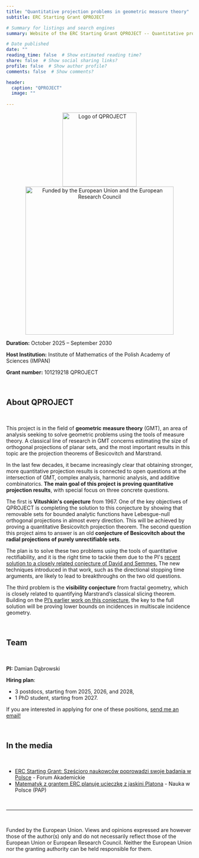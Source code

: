```yaml
---
title: "Quantitative projection problems in geometric measure theory"
subtitle: ERC Starting Grant QPROJECT

# Summary for listings and search engines
summary: Website of the ERC Starting Grant QPROJECT -- Quantitative projection problems in geometric measure theory.

# Date published
date: ""
reading_time: false  # Show estimated reading time?
share: false  # Show social sharing links?
profile: false  # Show author profile?
comments: false  # Show comments?

header:
  caption: "QPROJECT"
  image: ""
  
---
```


<center><img title="QPROJECT logo" alt="Logo of QPROJECT" src="/images/logo-qproject-background.png" width="200"><img title="EU and ERC logos" alt="Funded by the European Union and the European Research Council" src="/images/logo-erc.png" width="400"></center>

**Duration:** October 2025 – September 2030

**Host Institution:** Institute of Mathematics of the Polish Academy of Sciences (IMPAN)

**Grant number:** 101219218 QPROJECT

<br>

## About QPROJECT

<br>

This project is in the field of **geometric measure theory** (GMT), an area of analysis seeking to solve geometric problems using the tools of measure theory. A classical line of research in GMT concerns estimating the size of orthogonal projections of planar sets, and the most important results in this topic are the projection theorems of Besicovitch and Marstrand. 

In the last few decades, it became increasingly clear that obtaining stronger, more quantitative projection results is connected to open questions at the intersection of GMT, complex analysis, harmonic analysis, and additive combinatorics. **The main goal of this project is proving quantitative projection results**, with special focus on three concrete questions. 

The first is **Vitushkin's conjecture** from 1967. One of the key objectives of QPROJECT is completing the solution to this conjecture by showing that removable sets for bounded analytic functions have Lebesgue-null orthogonal projections in almost every direction. This will be achieved by proving a quantitative Besicovitch projection theorem. The second question this project aims to answer is an old **conjecture of Besicovitch about the radial projections of purely unrectifiable sets**.

The plan is to solve these two problems using the tools of quantitative rectifiability, and it is the right time to tackle them due to the PI's [recent solution to a closely related conjecture of David and Semmes.](/publication/2024-favard-length/) The new techniques introduced in that work, such as the directional stopping time arguments, are likely to lead to breakthroughs on the two old questions.

The third problem is the **visibility conjecture** from fractal geometry, which is closely related to quantifying Marstrand’s classical slicing theorem. Building on the [PI’s earlier work on this conjecture](/publication/2023-visible-parts/), the key to the full solution will be proving lower bounds on incidences in multiscale incidence geometry.

<br>

## Team

<br>

**PI:** Damian Dąbrowski

**Hiring plan**: 
- 3 postdocs, starting from 2025, 2026, and 2028,
- 1 PhD student, starting from 2027.

If you are interested in applying for one of these positions, [send me an email!](mailto:ddabrowski@impan.pl)

<br>

## In the media

<br>

- [ERC Starting Grant: Sześcioro naukowców poprowadzi swoje badania w Polsce](https://forumakademickie.pl/erc-starting-grant-szescioro-badaczy-poprowadzi-swoje-badania-w-polsce/) - Forum Akademickie
- [Matematyk z grantem ERC planuje ucieczkę z jaskini Platona](https://naukawpolsce.pl/aktualnosci/news%2C109391%2Cmatematyk-z-grantem-erc-planuje-ucieczke-z-jaskini-platona.html) - Nauka w Polsce (PAP)

<br>
<hr style="width:100%"> 
<br>

Funded by the European Union. Views and opinions expressed are however those of the author(s) only
and do not necessarily reflect those of the European Union or European Research Council. Neither
the European Union nor the granting authority can be held responsible for them.
